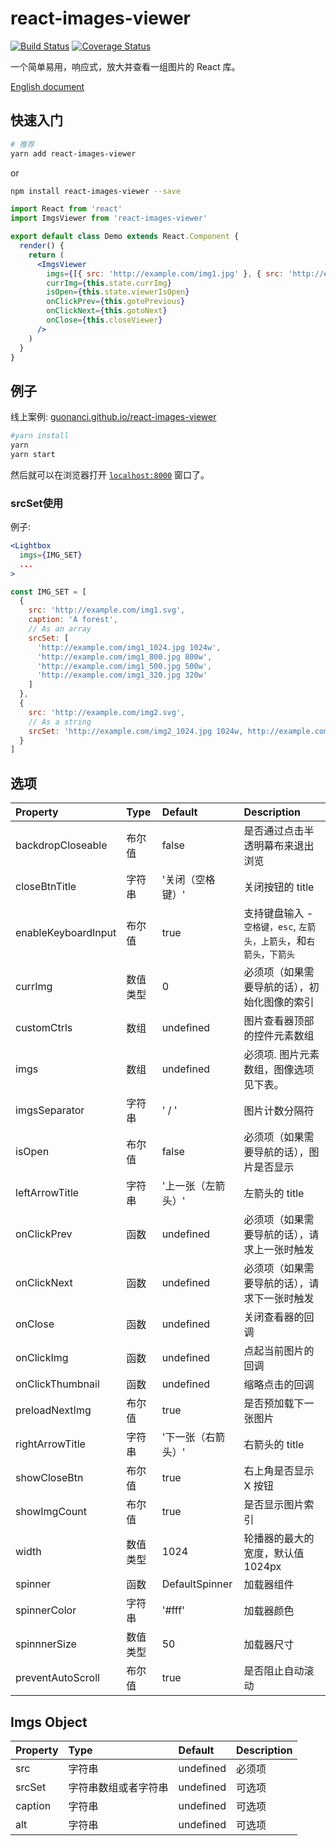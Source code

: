 # react-images-viewer

[![Build Status](https://travis-ci.org/guonanci/react-images-viewer.svg?branch=master)](https://travis-ci.org/guonanci/react-images-viewer)
[![Coverage Status](https://coveralls.io/repos/github/guonanci/react-images-viewer/badge.svg?branch=master)](https://coveralls.io/github/guonanci/react-images-viewer?branch=master)

一个简单易用，响应式，放大并查看一组图片的 React 库。

[English document](./README.md)

## 快速入门

```bash
# 推荐
yarn add react-images-viewer
```

or

```bash
npm install react-images-viewer --save
```

```jsx
import React from 'react'
import ImgsViewer from 'react-images-viewer'

export default class Demo extends React.Component {
  render() {
    return (
      <ImgsViewer
        imgs={[{ src: 'http://example.com/img1.jpg' }, { src: 'http://example.com/img2.png' }]}
        currImg={this.state.currImg}
        isOpen={this.state.viewerIsOpen}
        onClickPrev={this.gotoPrevious}
        onClickNext={this.gotoNext}
        onClose={this.closeViewer}
      />
    )
  }
}
```

## 例子

线上案例: [guonanci.github.io/react-images-viewer](https://guonanci.github.io/react-images-viewer)

```bash
#yarn install
yarn
yarn start
```

然后就可以在浏览器打开 [`localhost:8000`](http://localhost:8000) 窗口了。

### srcSet使用

例子:

```jsx
<Lightbox
  imgs={IMG_SET}
  ...
>
```

```js
const IMG_SET = [
  {
    src: 'http://example.com/img1.svg',
    caption: 'A forest',
    // As an array
    srcSet: [
      'http://example.com/img1_1024.jpg 1024w',
      'http://example.com/img1_800.jpg 800w',
      'http://example.com/img1_500.jpg 500w',
      'http://example.com/img1_320.jpg 320w'
    ]
  },
  {
    src: 'http://example.com/img2.svg',
    // As a string
    srcSet: 'http://example.com/img2_1024.jpg 1024w, http://example.com/img2_800.jpg 800w, http://example.com/img2_500.jpg 500w, http://example.com/img2_320.jpg 320w',
  }
]
```

## 选项

Property      | Type      | Default     | Description
:-----------|:------------|:-------------|:-------------
backdropCloseable | 布尔值 | false | 是否通过点击半透明幕布来退出浏览
closeBtnTitle | 字符串 | '关闭（空格键）' | 关闭按钮的 title
enableKeyboardInput | 布尔值 | true | 支持键盘输入 - <code>空格键，esc</code>, <code>左箭头，上箭头</code>，和<code>右箭头，下箭头</code>
currImg | 数值类型 | 0 | 必须项（如果需要导航的话），初始化图像的索引
customCtrls | 数组 | undefined | 图片查看器顶部的控件元素数组
imgs | 数组 | undefined | 必须项. 图片元素数组，图像选项见下表。
imgsSeparator | 字符串 | ' / ' | 图片计数分隔符
isOpen | 布尔值 | false | 必须项（如果需要导航的话），图片是否显示
leftArrowTitle | 字符串 | '上一张（左箭头）' | 左箭头的 title
onClickPrev | 函数 | undefined | 必须项（如果需要导航的话），请求上一张时触发
onClickNext | 函数 | undefined | 必须项（如果需要导航的话），请求下一张时触发
onClose | 函数 | undefined | 关闭查看器的回调
onClickImg | 函数 | undefined | 点起当前图片的回调
onClickThumbnail | 函数 | undefined | 缩略点击的回调
preloadNextImg | 布尔值 | true | 是否预加载下一张图片
rightArrowTitle | 字符串 | '下一张（右箭头）' | 右箭头的 title
showCloseBtn | 布尔值 | true | 右上角是否显示 X 按钮
showImgCount | 布尔值 | true | 是否显示图片索引
width | 数值类型 | 1024| 轮播器的最大的宽度，默认值1024px
spinner | 函数 | DefaultSpinner | 加载器组件
spinnerColor | 字符串 | '#fff' | 加载器颜色
spinnnerSize | 数值类型 | 50 | 加载器尺寸
preventAutoScroll | 布尔值 | true | 是否阻止自动滚动

## Imgs Object

Property      | Type     | Default      | Description
:----------|:----------|:----------|:----------
src     | 字符串     | undefined     | 必须项
srcSet      | 字符串数组或者字符串     | undefined     | 可选项
caption     | 字符串     | undefined     | 可选项
alt     | 字符串     | undefined     | 可选项
